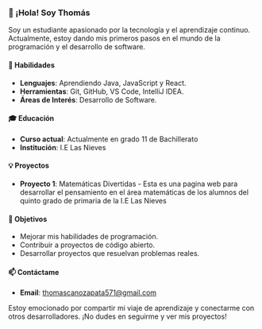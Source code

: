 ### 👋 ¡Hola! Soy Thomás

Soy un estudiante apasionado por la tecnología y el aprendizaje continuo. Actualmente, estoy dando mis primeros pasos en el mundo de la programación y el desarrollo de software.

#### 🚀 Habilidades
- **Lenguajes**: Aprendiendo Java, JavaScript y React.
- **Herramientas**: Git, GitHub, VS Code, IntelliJ IDEA.
- **Áreas de Interés**: Desarrollo de Software.

#### 🎓 Educación
- **Curso actual**: Actualmente en grado 11 de Bachillerato
- **Institución**: I.E Las Nieves

#### 💡 Proyectos
- **Proyecto 1**: Matemáticas Divertidas - Esta es una pagina web para desarrollar el pensamiento en el área matemáticas de los alumnos del quinto grado de primaria de la I.E Las Nieves


#### 🌱 Objetivos
- Mejorar mis habilidades de programación.
- Contribuir a proyectos de código abierto.
- Desarrollar proyectos que resuelvan problemas reales.

#### 📫 Contáctame
- **Email**: thomascanozapata571@gmail.com


Estoy emocionado por compartir mi viaje de aprendizaje y conectarme con otros desarrolladores. ¡No dudes en seguirme y ver mis proyectos!

